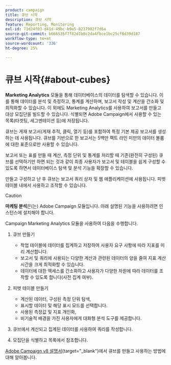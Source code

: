 ```yaml
---
product: campaign
title: 큐브 시작
description: 큐브 시작
feature: Reporting, Monitoring
exl-id: 71d24f03-d41d-49bc-b9a5-8237902f7d6a
source-git-commit: b666535f7f82d1b8c2da4fbce1bc25cf8d39d187
workflow-type: tm+mt
source-wordcount: '336'
ht-degree: 25%

---
```


# 큐브 시작{#about-cubes}



**Marketing Analytics** 모듈을 통해 데이터베이스의 데이터를 탐색할 수 있습니다. 이를 통해 데이터를 분석 및 측정하고, 통계를 계산하며, 보고서 작성 및 계산을 간소화 및 최적화할 수 있습니다. 이 외에도 Marketing Analytics를 사용하여 보고서를 만들고 대상 모집단을 빌드할 수 있습니다. 식별되면 Adobe Campaign에서 사용할 수 있는 목록(타겟팅, 세그멘테이션 등)에 저장됩니다.

큐브는 게재 보고서(게재 추적, 클릭, 열기 등)를 포함하여 특정 기본 제공 보고서를 생성하는 데 사용됩니다. 큐브를 기반으로 한 보고서는 5백만 팩트 라인 미만의 데이터 볼륨에 대한 표준으로만 사용할 수 있습니다.

보고서 또는 표를 만들 때 계산, 측정 단위 및 통계를 처리할 때 기존(완전히 구성된) 큐브를 선택하기만 하면 되는 것과 같이 최종 사용자가 보고서 및 테이블을 쉽게 구성할 수 있도록 하면서 데이터베이스 탐색 및 분석 기능을 확장할 수 있습니다. 

만들고 구성하고 난 후 큐브는 보고서 쿼리 상자 및 웹 애플리케이션에 사용됩니다. 피벗 테이블 내에서 사용하고 조작할 수 있습니다.

>[!CAUTION]
>
>**마케팅 분석**&#x200B;은(는) Adobe Campaign 모듈입니다. 아래 설명된 기능을 사용하려면 인스턴스에 설치해야 합니다.

Campaign Marketing Analytics 모듈을 사용하여 다음을 수행합니다.

1. 큐브 만들기

   * 작업 테이블에 데이터를 집계하고 저장하여 사용자 요구 사항에 따라 지표를 미리 계산합니다.
   * 보고서 및 쿼리에 사용되는 다양한 계산과 관련된 데이터의 양을 줄여 지표 계산 시간을 크게 최적화할 수 있습니다.
   * 데이터에 대한 액세스를 간소화하고 사용자가 다양한 차원에 따라 데이터를 조작할 수 있도록 합니다(사전 집계 여부).

1. 피벗 테이블 만들기

   * 계산된 데이터, 구성된 측정 단위 탐색,
   * 표시할 데이터 및 해당 표시 모드를 선택합니다.
   * 사용된 측정값 및 지표 개인화,
   * 비기술적 배경을 가진 사용자에게 대화형 분석 도구를 제공합니다.

1. 큐브에서 계산되고 집계된 데이터를 사용하여 쿼리를 작성합니다.
1. 모집단을 식별하고 목록에서 참조합니다.

[Adobe Campaign v8 설명서](https://experienceleague.adobe.com/docs/campaign/campaign-v8/analytics/reports/cubes/gs-cubes.html?lang=ko){target="_blank"}에서 큐브를 만들고 사용하는 방법에 대해 알아봅니다.
